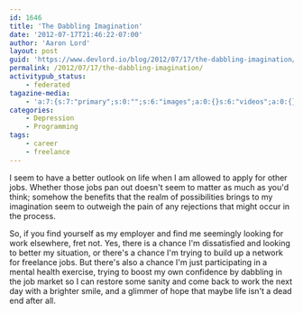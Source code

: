 ```yaml
---
id: 1646
title: 'The Dabbling Imagination'
date: '2012-07-17T21:46:22-07:00'
author: 'Aaron Lord'
layout: post
guid: 'https://www.devlord.io/blog/2012/07/17/the-dabbling-imagination/'
permalink: /2012/07/17/the-dabbling-imagination/
activitypub_status:
    - federated
tagazine-media:
    - 'a:7:{s:7:"primary";s:0:"";s:6:"images";a:0:{}s:6:"videos";a:0:{}s:11:"image_count";s:1:"0";s:6:"author";s:8:"28099389";s:7:"blog_id";s:8:"28571045";s:9:"mod_stamp";s:19:"2012-07-18 05:46:24";}'
categories:
    - Depression
    - Programming
tags:
    - career
    - freelance
---
```


I seem to have a better outlook on life when I am allowed to apply for other jobs. Whether those jobs pan out doesn't seem to matter as much as you'd think; somehow the benefits that the realm of possibilities brings to my imagination seem to outweigh the pain of any rejections that might occur in the process.

So, if you find yourself as my employer and find me seemingly looking for work elsewhere, fret not. Yes, there is a chance I'm dissatisfied and looking to better my situation, or there's a chance I'm trying to build up a network for freelance jobs. But there's also a chance I'm just participating in a mental health exercise, trying to boost my own confidence by dabbling in the job market so I can restore some sanity and come back to work the next day with a brighter smile, and a glimmer of hope that maybe life isn't a dead end after all.